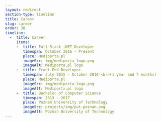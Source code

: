 ```yaml
---
layout: redirect
section-type: timeline
title: Career
slug: career
order: 30
timeline:
  -  title: Career
     items:
     -  title: Full Stack .NET Developer
        timespan: October 2016 - Present
        place: Mediporta.pl
        imageSrc: img/mediporta-logo.png
        imageAlt: Mediporta.pl logo
     -  title: Front End Developer
        timespan: July 2015 - October 2016 <br>(1 year and 4 months)
        place: Mediporta.pl
        imageSrc: img/mediporta-logo.png
        imageAlt: Mediporta.pl logo
     -  title: Bachelor of Computer Science
        timespan: 2013 - 2017
        place: Poznan University of Technology
        imageSrc: projects/img/put.poznan.png
        imageAlt: Poznan University of Technology
---
```

